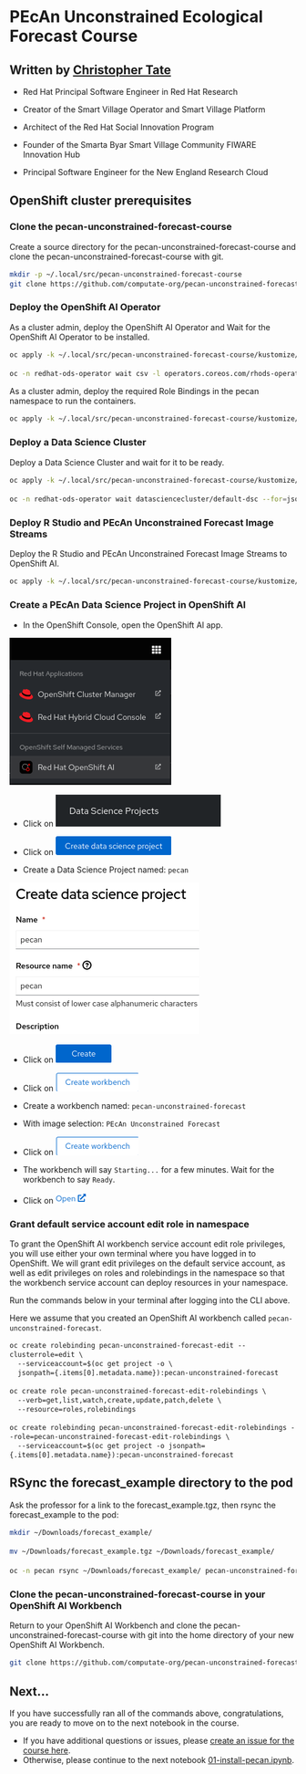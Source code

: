 

# PEcAn Unconstrained Ecological Forecast Course

## Written by [Christopher Tate](https://www.computate.org/)

- Red Hat Principal Software Engineer in Red Hat Research 

- Creator of the Smart Village Operator and Smart Village Platform 

- Architect of the Red Hat Social Innovation Program 

- Founder of the Smarta Byar Smart Village Community FIWARE Innovation Hub 

- Principal Software Engineer for the New England Research Cloud

## OpenShift cluster prerequisites

### Clone the pecan-unconstrained-forecast-course

Create a source directory for the pecan-unconstrained-forecast-course 
and clone the pecan-unconstrained-forecast-course with git. 

```bash
mkdir -p ~/.local/src/pecan-unconstrained-forecast-course
git clone https://github.com/computate-org/pecan-unconstrained-forecast-course.git ~/.local/src/pecan-unconstrained-forecast-course
```

### Deploy the OpenShift AI Operator

As a cluster admin, deploy the OpenShift AI Operator 
and Wait for the OpenShift AI Operator to be installed. 

```bash
oc apply -k ~/.local/src/pecan-unconstrained-forecast-course/kustomize/bundles/openshift-ai/base/

oc -n redhat-ods-operator wait csv -l operators.coreos.com/rhods-operator.redhat-ods-operator="" --for=jsonpath={.status.phase}='Succeeded'
```

As a cluster admin, deploy the required Role Bindings in the pecan namespace to run the containers. 

```bash
oc apply -k ~/.local/src/pecan-unconstrained-forecast-course/kustomize/bundles/pecan/base/
```

### Deploy a Data Science Cluster

Deploy a Data Science Cluster and wait for it to be ready. 

```bash
oc apply -k ~/.local/src/pecan-unconstrained-forecast-course/kustomize/bundles/openshift-ai/app/datascienceclusters/

oc -n redhat-ods-operator wait datasciencecluster/default-dsc --for=jsonpath='{.status.phase}'='Ready'
```

### Deploy R Studio and PEcAn Unconstrained Forecast Image Streams

Deploy the R Studio and PEcAn Unconstrained Forecast Image Streams to OpenShift AI. 

```bash
oc apply -k ~/.local/src/pecan-unconstrained-forecast-course/kustomize/bundles/openshift-ai/app/imagestreams/
```

### Create a PEcAn Data Science Project in OpenShift AI

- In the OpenShift Console, open the OpenShift AI app. 

![Open the OpenShift AI app](pictures/openshift-apps-openshift-ai.png "Open the OpenShift AI app") 

- Click on ![Data Science Projects](pictures/button-data-science-projects.png "Data Science Projects")

- Click on ![Create Data Science Project](pictures/button-create-data-science-project.png "Create Data Science Project")

- Create a Data Science Project named: `pecan`

![Create Data Science Project](pictures/form-create-data-science-project.png "Create Data Science Project")

- Click on ![Create](pictures/button-create.png "Create")

- Click on ![Create Workbench](pictures/button-create-workbench.png "Create Workbench")

- Create a workbench named: `pecan-unconstrained-forecast`

- With image selection: `PEcAn Unconstrained Forecast`

- Click on ![Create Workbench](pictures/button-create-workbench.png "Create Workbench")

- The workbench will say `Starting...` for a few minutes. 
Wait for the workbench to say `Ready`. 

- Click on ![Open](pictures/button-workbench-open.png "Open")

### Grant default service account edit role in namespace

To grant the OpenShift AI workbench service account edit role privileges, 
you will use either your own terminal where you have logged in to OpenShift. 
We will grant edit privileges on the
default service account, as well as edit privileges on roles and
rolebindings in the namespace so that the workbench service account can
deploy resources in your namespace.

Run the commands below in your terminal after logging into the CLI above. 

Here we assume that you created an OpenShift AI workbench called `pecan-unconstrained-forecast`. 

```
oc create rolebinding pecan-unconstrained-forecast-edit --clusterrole=edit \
  --serviceaccount=$(oc get project -o \
  jsonpath={.items[0].metadata.name}):pecan-unconstrained-forecast

oc create role pecan-unconstrained-forecast-edit-rolebindings \
  --verb=get,list,watch,create,update,patch,delete \
  --resource=roles,rolebindings

oc create rolebinding pecan-unconstrained-forecast-edit-rolebindings --role=pecan-unconstrained-forecast-edit-rolebindings \
  --serviceaccount=$(oc get project -o jsonpath={.items[0].metadata.name}):pecan-unconstrained-forecast
```

## RSync the forecast_example directory to the pod

Ask the professor for a link to the forecast_example.tgz, 
then rsync the forecast_example to the pod: 

```bash
mkdir ~/Downloads/forecast_example/

mv ~/Downloads/forecast_example.tgz ~/Downloads/forecast_example/

oc -n pecan rsync ~/Downloads/forecast_example/ pecan-unconstrained-forecast-0:/opt/app-root/src/forecast_example/
```

### Clone the pecan-unconstrained-forecast-course in your OpenShift AI Workbench

Return to your OpenShift AI Workbench and clone the pecan-unconstrained-forecast-course with git into the home directory of your new OpenShift AI Workbench. 

```bash
git clone https://github.com/computate-org/pecan-unconstrained-forecast-course.git ~/pecan-unconstrained-forecast-course
```

## Next...
If you have successfully ran all of the commands above, congratulations, you are ready to move on to the next notebook in the course. 
- If you have additional questions or issues, please [create an issue for the course here](https://github.com/computate-org/pecan-unconstrained-forecast-course/issues). 
- Otherwise, please continue to the next notebook [01-install-pecan.ipynb](01-install-pecan.ipynb). 

